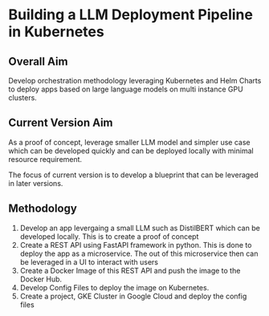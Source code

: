 # Building a LLM Deployment Pipeline in Kubernetes

## Overall Aim

Develop orchestration methodology leveraging Kubernetes and Helm Charts to deploy apps based on large language models on multi instance GPU clusters.

## Current Version Aim

As a proof of concept, leverage smaller LLM model and simpler use case which can be developed quickly and can be deployed locally with minimal resource requirement.

The focus of current version is to develop a blueprint that can be leveraged in later versions.

## Methodology

1. Develop an app levergaing a small LLM such as DistilBERT which can be developed locally. This is to create a proof of concept
2. Create a REST API using FastAPI framework in python. This is done to deploy the app as a microservice. The out of this microservice then can be leveraged in a UI to interact with users
3. Create a Docker Image of this REST API and push the image to the Docker Hub.
4. Develop Config Files to deploy the image on Kubernetes.
5. Create a project, GKE Cluster in Google Cloud and deploy the config files